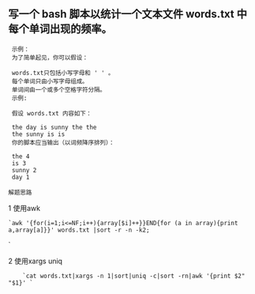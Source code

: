 ## 写一个 bash 脚本以统计一个文本文件 words.txt 中每个单词出现的频率。
     示例：
     为了简单起见，你可以假设：
     
     words.txt只包括小写字母和 ' ' 。
     每个单词只由小写字母组成。
     单词间由一个或多个空格字符分隔。
     示例:
     
     假设 words.txt 内容如下：
     
     the day is sunny the the
     the sunny is is
     你的脚本应当输出（以词频降序排列）：
     
     the 4
     is 3
     sunny 2
     day 1
     
 
`解题思路`

1 使用awk

    `awk '{for(i=1;i<=NF;i++){array[$i]++}}END{for (a in array){print a,array[a]}}' words.txt |sort -r -n -k2;
`
     
2 使用xargs uniq

        `cat words.txt|xargs -n 1|sort|uniq -c|sort -rn|awk '{print $2" "$1}' `
    
